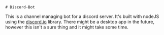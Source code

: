     # Discord-Bot

This is a channel managing bot for a discord server. It's built with nodeJS using the [discord.io](https://github.com/izy521/discord.io) library.
There might be a desktop app in the future, however this isn't a sure thing and it might take some time.
